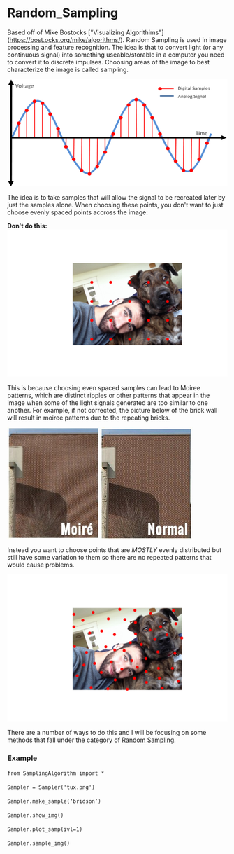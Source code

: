 # Random_Sampling

Based off of Mike Bostocks ["Visualizing Algorithims"] (https://bost.ocks.org/mike/algorithms/). Random Sampling is used in image processing and feature recognition. The idea is that to convert light (or any continuous signal) into something useable/storable in a computer you need to convert it to discrete impulses. Choosing areas of the image to best characterize the image is called sampling.

![sampling graph](Images/sampling.png)

The idea is to take samples that will allow the signal to be recreated later by just the samples alone.
When choosing these points, you don't want to just choose evenly spaced points accross the image: 

**Don't do this:**
![even_spaced](Images/even_spaced.png)

This is because choosing even spaced samples can lead to Moiree patterns, which are distinct ripples or other patterns that appear in the image when some of the light signals generated are too similar to one another. For example, if not corrected, the picture below of the brick wall will result in moiree patterns due to the repeating bricks.

![moiree brick wall](Images/moiree_brick_wall.jpg)


Instead you want to choose points that are *MOSTLY* evenly distributed but still have some variation to them so there are no repeated patterns that would cause problems. 

![good distribution](Images/best_cand_samp_demo.png)


There are a number of ways to do this and I will be focusing on some methods that fall under the category of [Random Sampling](Sampling_Algorithms.ipynb).


### Example

```
from SamplingAlgorithm import *

Sampler = Sampler('tux.png')

Sampler.make_sample(‘bridson’)

Sampler.show_img()

Sampler.plot_samp(ivl=1)

Sampler.sample_img()
```
